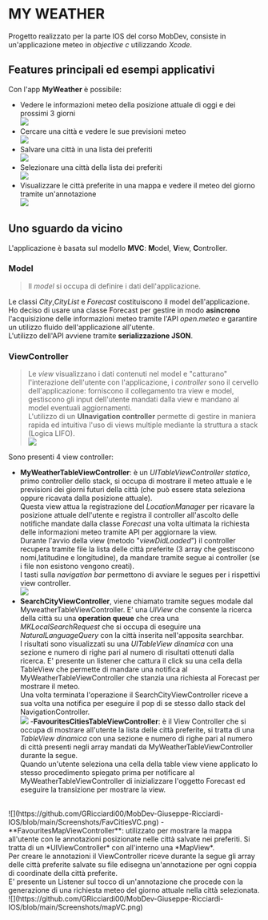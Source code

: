 # MY WEATHER
Progetto realizzato per la parte IOS del corso MobDev, consiste in un'applicazione meteo in *objective c* utilizzando *Xcode*.
## Features principali ed esempi applicativi
Con l'app **MyWeather** è possibile:

 - Vedere le informazioni meteo della posizione attuale di oggi e dei prossimi 3 giorni <br />
 ![](https://github.com/GRicciardi00/MobDev-Giuseppe-Ricciardi-IOS/blob/main/gif%20main%20scene.gif)
 - Cercare una città e vedere le sue previsioni meteo <br />
 ![](https://github.com/GRicciardi00/MobDev-Giuseppe-Ricciardi-IOS/blob/main/gif%20search%20city.gif)
 - Salvare una città in una lista dei preferiti <br />
![](https://github.com/GRicciardi00/MobDev-Giuseppe-Ricciardi-IOS/blob/main/gif%20add%20favourite.gif)
 - Selezionare una città della lista dei preferiti <br />
 ![](https://github.com/GRicciardi00/MobDev-Giuseppe-Ricciardi-IOS/blob/main/gif%20fav%20list.gif)
 - Visualizzare le città preferite in una mappa e vedere il meteo del giorno tramite un'annotazione <br />
 ![](https://github.com/GRicciardi00/MobDev-Giuseppe-Ricciardi-IOS/blob/main/gif%20map%20view%20.gif)

## Uno sguardo da vicino
L'applicazione è basata sul modello **MVC**: **M**odel, **V**iew, **C**ontroller.
### Model
>Il *model* si occupa di definire i dati dell'applicazione. <br />

Le classi *City*,*CityList* e *Forecast* costituiscono il model dell'applicazione. Ho deciso di usare una classe Forecast per gestire in modo **asincrono** l'acquisizione delle informazioni meteo tramite l'API *open.meteo* e garantire un utilizzo fluido dell'applicazione all'utente. <br />
L'utilizzo dell'API avviene tramite **serializzazione JSON**. 
### ViewController
> Le *view* visualizzano i dati contenuti nel model e "catturano" l'interazione dell'utente con l'applicazione, i *controller* sono il cervello dell'applicazione: forniscono il collegamento tra view e model, gestiscono gli input dell'utente mandati dalla view e mandano al model eventuali aggiornamenti. <br />
L'utilizzo di un **UInavigation controller** permette di gestire in maniera rapida ed intuitiva l'uso di views multiple mediante la struttura a stack (Logica LIFO). <br />
![](https://github.com/GRicciardi00/MobDev-Giuseppe-Ricciardi-IOS/blob/main/Screenshots/Storyboard.png)

Sono presenti 4 view controller:
 -  **MyWeatherTableViewController**: è un *UITableViewController statico*, primo controller dello stack, si occupa di mostrare il meteo attuale e le previsioni dei giorni futuri della città (che può essere stata seleziona oppure ricavata dalla posizione attuale).<br />
 Questa view attua la registrazione del *LocationManager* per ricavare la posizione attuale dell'utente e registra il controller all'ascolto delle notifiche mandate dalla classe *Forecast* una volta ultimata la richiesta delle informazioni meteo tramite API per aggiornare la view. <br />
 Durante l'avvio della view (metodo "*viewDidLoaded*") il controller recupera tramite file la lista delle città preferite (3 array che gestiscono nomi,latitudine e longitudine), da mandare tramite segue ai controller  (se i file non esistono vengono creati).<br />
 I tasti sulla *navigation bar* permettono di avviare le segues per i rispettivi view controller. <br />
 ![](https://github.com/GRicciardi00/MobDev-Giuseppe-Ricciardi-IOS/blob/main/Screenshots/mainVC.png)
 - **SearchCityViewController**, viene chiamato tramite segues modale dal MyweatherTableViewController. E' una *UIView* che consente la ricerca della città su una **operation queue** che crea una *MKLocalSearchRequest* che si occupa di eseguire una *NaturalLanguageQuery* con la città inserita nell'apposita searchbar.<br />
 I risultati sono visualizzati su una *UITableView dinamica* con una sezione e numero di righe pari al numero di risultati ottenuti dalla ricerca. E' presente un listener che cattura il click su una cella della TableView che permette di mandare una notifica al MyWeatherTableViewController che stanzia una richiesta al Forecast per mostrare il meteo. <br />
 Una volta terminata l'operazione il SearchCityViewController riceve a sua volta una notifica per eseguire il pop di se stesso dallo stack del NavigationController. <br />
 ![](https://github.com/GRicciardi00/MobDev-Giuseppe-Ricciardi-IOS/blob/main/Screenshots/FavCitiesVC.png)
 -**FavouritesCitiesTableViewController**: è il View Controller che si occupa di mostrare all'utente la lista delle città preferite, si tratta di una *TableView dinamica* con una sezione e numero di righe pari al numero di città presenti negli array mandati da MyWeatherTableViewController durante la segue.<br />
 Quando un'utente seleziona una cella della table view viene applicato lo stesso procedimento spiegato prima per notificare al MyWeatherTableViewController di inizializzare l'oggetto Forecast ed eseguire la transizione per mostrare la view.
<br />
 ![](https://github.com/GRicciardi00/MobDev-Giuseppe-Ricciardi-IOS/blob/main/Screenshots/FavCitiesVC.png)
 - **FavouritesMapViewController**: utilizzato per mostrare la mappa all'utente con le annotazioni posizionate nelle città salvate nei preferiti. Si tratta di un *UIViewController* con all'interno una *MapView*. <br />
Per creare le annotazioni il ViewController riceve durante la segue gli array delle città preferite salvate su file edisegna un'annotazione per ogni coppia di coordinate della città preferite. <br />
E' presente un Listener sul tocco di un'annotazione che procede con la generazione di una richiesta meteo del giorno attuale nella città selezionata.  <br />
![](https://github.com/GRicciardi00/MobDev-Giuseppe-Ricciardi-IOS/blob/main/Screenshots/mapVC.png)
